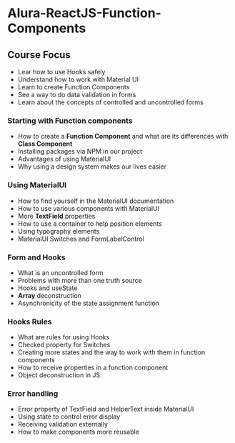 # Alura-ReactJS-Function-Components

## Course Focus

 - Lear how to use Hooks safely
 - Understand how to work with Material UI
 - Learn to create Function Components
 - See a way to do data validation in forms
 - Learn about the concepts of controlled and uncontrolled forms

 ### Starting with Function components

 - How to create a **Function Component** and what are its differences with **Class Component**
 - Installing packages via NPM in our project
 - Advantages of using MaterialUI
 - Why using a design system makes our lives easier

 ### Using MaterialUI

 - How to find yourself in the MaterialUI documentation
 - How to use various components with MaterialUI
 - More **TextField** properties
 - How to use a container to help position elements
 - Using typography elements
 - MaterialUI Switches and FormLabelControl

 ### Form and Hooks

 - What is an uncontrolled form
 - Problems with more than one truth source
 - Hooks and useState
 - **Array** deconstruction
 - Asynchronicity of the state assignment function

 ### Hooks Rules

 - What are rules for using Hooks
 - Checked property for Switches
 - Creating more states and the way to work with them in function components
 - How to receive properties in a function component
 - Object deconstruction in JS

 ### Error handling

 - Error property of TextField and HelperText inside MaterialUI
 - Using state to control error display
 - Receiving validation externally
 - How to make components more reusable